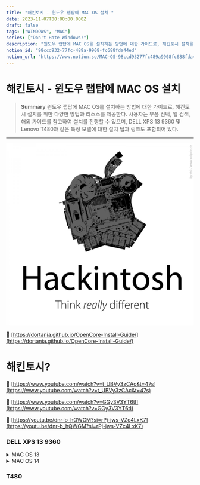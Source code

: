 ```yaml
---
title: "해킨토시 - 윈도우 랩탑에 MAC OS 설치 "
date: 2023-11-07T00:00:00.000Z
draft: false
tags: ["WINDOWS", "MAC"]
series: ["Don't Hate Windows!"]
description: "윈도우 랩탑에 MAC OS를 설치하는 방법에 대한 가이드로, 해킨토시 설치를 위한 다양한 방법과 리소스를 제공한다. 사용자는 부품 선택, 웹 검색, 해외 가이드를 참고하여 설치를 진행할 수 있으며, DELL XPS 13 9360 및 Lenovo T480과 같은 특정 모델에 대한 설치 팁과 링크도 포함되어 있다."
notion_id: "98ccd932-77fc-489a-9908-fc688fda44ed"
notion_url: "https://www.notion.so/MAC-OS-98ccd93277fc489a9908fc688fda44ed"
---
```


# 해킨토시 - 윈도우 랩탑에 MAC OS 설치 

> **Summary**
> 윈도우 랩탑에 MAC OS를 설치하는 방법에 대한 가이드로, 해킨토시 설치를 위한 다양한 방법과 리소스를 제공한다. 사용자는 부품 선택, 웹 검색, 해외 가이드를 참고하여 설치를 진행할 수 있으며, DELL XPS 13 9360 및 Lenovo T480과 같은 특정 모델에 대한 설치 팁과 링크도 포함되어 있다.

---

![Image](image_c7b9a17df832.png)

🔗 [https://dortania.github.io/OpenCore-Install-Guide/](https://dortania.github.io/OpenCore-Install-Guide/)

# 해킨토시?

🔗 [https://www.youtube.com/watch?v=t_UBVy3zCAc&t=47s](https://www.youtube.com/watch?v=t_UBVy3zCAc&t=47s)

🔗 [https://www.youtube.com/watch?v=GGy3V3YT6tI](https://www.youtube.com/watch?v=GGy3V3YT6tI)

🔗 [https://youtu.be/dnr-b_hQWGM?si=rPj-jws-VZc4LxK7](https://youtu.be/dnr-b_hQWGM?si=rPj-jws-VZc4LxK7)

### DELL XPS 13 9360

<details>
<summary>MAC OS 13</summary>

🔗 [https://youtu.be/lEBk_i6on2E?si=0uv4qz5Hh72YlidY](https://youtu.be/lEBk_i6on2E?si=0uv4qz5Hh72YlidY)

🔗 [https://www.youtube.com/watch?v=Ybr4tT9rVkg](https://www.youtube.com/watch?v=Ybr4tT9rVkg)

🔗 [https://www.youtube.com/watch?v=r-o6OK8Q9hI](https://www.youtube.com/watch?v=r-o6OK8Q9hI)

</details>

<details>
<summary>MAC OS 14</summary>

🔗 [https://www.youtube.com/watch?v=BRqFtjJY9gU&t=188s](https://www.youtube.com/watch?v=BRqFtjJY9gU&t=188s)

</details>


### T480


